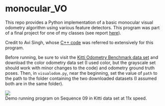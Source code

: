 # monocular_VO
This repo provides a Python implementation of a basic monocular visual odometry algorithm using various feature detectors. This program was part of a final project for one of my classes (see report [here](EECE6356-SemesterReport-ArjunKeerthi1.pdf)).

Credit to Avi Singh, whose [C++ code](https://github.com/avisingh599/mono-vo.git) was referred to extensively for this program.



Before running, be sure to visit the [Kitti Odometry Benchmark data set](http://www.cvlibs.net/datasets/kitti/eval_odometry.php) and download the color odometry data set (I used color, but the grayscale set should work with minor changes to the code) and odometry ground truth poses. Then, in `visualodom.py`, near the beginning, set the value of `path` to the path to the folder containing the two downloaded datasets (I assumed both are in the same folder).

![](sequence9gfft.gif)<br />
Demo running program on Sequence 09 in Kitti data set at 11x speed.
